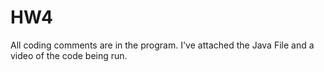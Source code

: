 # HW4
All coding comments are in the program. I've attached the Java File and a video of the code being run. 
